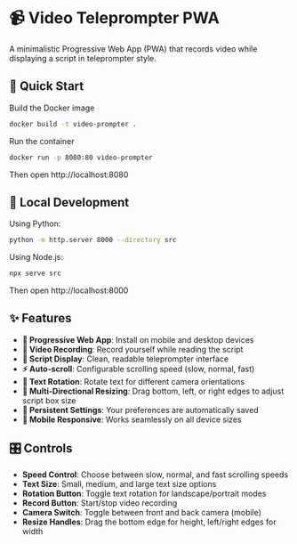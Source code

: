 # 📹 Video Teleprompter PWA

A minimalistic Progressive Web App (PWA) that records video while displaying a script in teleprompter style.

## 🚀 Quick Start

Build the Docker image

```bash
docker build -t video-prompter .
```

Run the container

```bash
docker run -p 8080:80 video-prompter
```

Then open http://localhost:8080

## 👷 Local Development

Using Python:

```bash
python -m http.server 8000 --directory src
```

Using Node.js:

```bash
npx serve src
```

Then open http://localhost:8000

## ✨ Features

- **📱 Progressive Web App**: Install on mobile and desktop devices
- **🎥 Video Recording**: Record yourself while reading the script
- **📝 Script Display**: Clean, readable teleprompter interface
- **⚡ Auto-scroll**: Configurable scrolling speed (slow, normal, fast)
- **🔄 Text Rotation**: Rotate text for different camera orientations
- **📐 Multi-Directional Resizing**: Drag bottom, left, or right edges to adjust script box size
- **💾 Persistent Settings**: Your preferences are automatically saved
- **📱 Mobile Responsive**: Works seamlessly on all device sizes

## 🎛️ Controls

- **Speed Control**: Choose between slow, normal, and fast scrolling speeds
- **Text Size**: Small, medium, and large text size options
- **Rotation Button**: Toggle text rotation for landscape/portrait modes
- **Record Button**: Start/stop video recording
- **Camera Switch**: Toggle between front and back camera (mobile)
- **Resize Handles**: Drag the bottom edge for height, left/right edges for width
